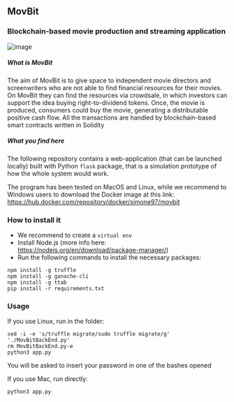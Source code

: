## MovBit
### Blockchain-based movie production and streaming application

![image](https://drive.google.com/uc?export=view&id=1KoPhMH5x5I7Dh3OMji5oAlhNTezYePhf)

##### What is MovBit
The aim of MovBit is to give space to independent movie directors and screenwriters who are not able to find financial resources for their movies. On MovBit they can find the resources via crowdsale, in which investors can support the idea buying right-to-dividend tokens. Once, the movie is produced, consumers could buy the movie, generating a distributable positive cash flow. 
All the transactions are handled by blockchain-based smart contracts written in Solidity 

##### What you find here
The following repository contains a web-application (that can be launched locally) built with Python `flask` package, that is a simulation prototype of how the whole system would work. 

The program has been tested on MacOS and Linux, while we recommend to Windows users to download the Docker image at this link:
https://hub.docker.com/repository/docker/simone97/movbit

### How to install it

- We recommend to create a `virtual env`
- Install Node.js (more info here: https://nodejs.org/en/download/package-manager/)
- Run the following commands to install the necessary packages:
```
npm install -g truffle
npm install -g ganache-cli
npm install -g ttab
pip install -r requirements.txt
```

### Usage
If you use Linux, run in the folder:
```
sed -i -e 's/truffle migrate/sudo truffle migrate/g' './MovBitBackEnd.py'
rm MovBitBackEnd.py-e
python3 app.py
```
You will be asked to insert your password in one of the bashes opened

If you use Mac, run directly:
```
python3 app.py
```
